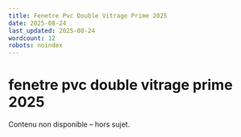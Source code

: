 ```yaml
---
title: Fenetre Pvc Double Vitrage Prime 2025
date: 2025-08-24
last_updated: 2025-08-24
wordcount: 12
robots: noindex
---
```


# fenetre pvc double vitrage prime 2025

Contenu non disponible – hors sujet.